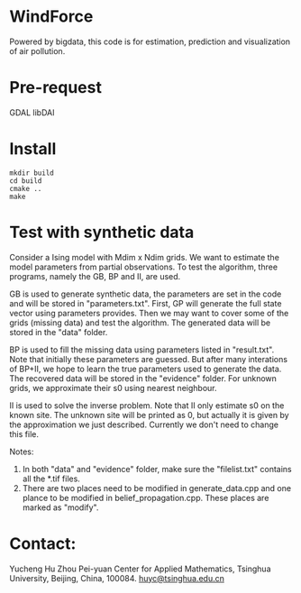 # WindForce
Powered by bigdata, this code is for estimation, prediction and visualization of air pollution.

# Pre-request
GDAL
libDAI

# Install
```
mkdir build
cd build
cmake ..
make
```

# Test with synthetic data
Consider a Ising model with Mdim x Ndim grids. We want to estimate the model parameters from partial observations.
To test the algorithm, three programs, namely the GB, BP and II, are used.

GB is used to generate synthetic data, the parameters are set in the code and will be stored in "parameters.txt". 
First, GP will generate the full state vector using parameters provides. Then we may want to cover some of the grids (missing data) and test the algorithm. The generated data will be stored in the "data" folder.

BP is used to fill the missing data using parameters listed in "result.txt". 
Note that initially these parameters are guessed. But after many interations of BP+II, we hope to learn the true parameters used to generate the data. The recovered data will be stored in the "evidence" folder.
For unknown grids, we approximate their s0 using nearest neighbour.

II is used to solve the inverse problem.
Note that II only estimate s0 on the known site. The unknown site will be printed as 0, but actually it is given by the approximation we just described.
Currently we don't need to change this file.

Notes:
1. In both "data" and "evidence" folder, make sure the "filelist.txt" contains all the *.tif files.
2. There are two places need to be modified in generate_data.cpp and one plance to be modified in belief_propagation.cpp. These places are marked as "modify".

# Contact:
Yucheng Hu
Zhou Pei-yuan Center for Applied Mathematics, Tsinghua University, Beijing, China, 100084.
huyc@tsinghua.edu.cn
